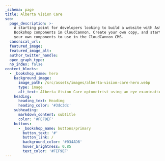 ```yaml
---
_schema: page
title: Alberta Vision Care
seo:
  page_description: >-
    A starting point for developers looking to build a website with Astro, using
    Bookshop components in CloudCannon. Create your own copy, and start creating
    your own components to use in the CloudCannon CMS.
  canonical_url:
  featured_image:
  featured_image_alt:
  author_twitter_handle:
  open_graph_type:
  no_index: false
content_blocks:
  - _bookshop_name: hero
    background_image:
      image_path: /src/assets/images/alberta-vision-care-hero.webp
      type: image
      alt_text: Alberta Vision Care optometrist using an eye examination device
    heading:
      heading_text: Heading
      heading_color: '#3dc3dc'
    subheading:
      markdown_content: subtitle
      color: '#FEF9EF'
    buttons:
      - _bookshop_name: buttons/primary
        button_text: '#'
        button_link: /
        background_color: '#034AD8'
        hover_brightness: 0.85
        text_color: '#FEF9EF'
---
```

